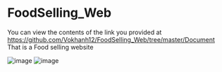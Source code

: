 # FoodSelling_Web
You can view the contents of the link you provided at  https://github.com/Vokhanh12/FoodSelling_Web/tree/master/Document
That is a Food selling website

![image](https://user-images.githubusercontent.com/36543564/230946909-1c2ef3ec-b937-4710-aaa2-cfe0d5648d45.png)
![image](https://user-images.githubusercontent.com/36543564/230946997-b45b0d38-c845-43b8-98ff-b15a5e52c4ef.png)

